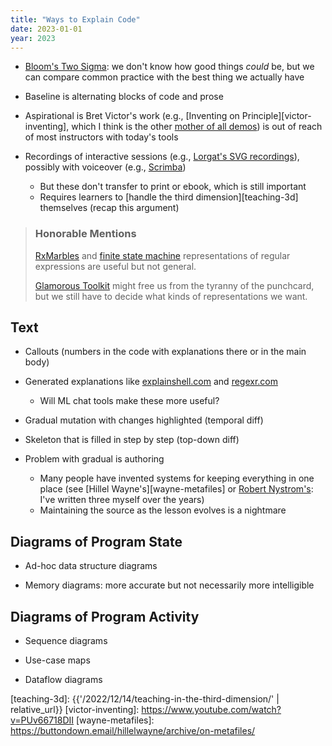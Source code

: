 ```yaml
---
title: "Ways to Explain Code"
date: 2023-01-01
year: 2023
---
```


- [Bloom's Two Sigma][bloom-two-sigma]: we don't know how good things *could* be, but we can compare common practice with the best thing we actually have

- Baseline is alternating blocks of code and prose

- Aspirational is Bret Victor's work (e.g., [Inventing on Principle][victor-inventing], which I think is the other [mother of all demos][mother-demos]) is out of reach of most instructors with today's tools

- Recordings of interactive sessions (e.g., [Lorgat's SVG recordings][svg-screencast]), possibly with voiceover (e.g., [Scrimba][scrimba])
  - But these don't transfer to print or ebook, which is still important
  - Requires learners to [handle the third dimension][teaching-3d] themselves (recap this argument)

> ### Honorable Mentions
>
> [RxMarbles](https://rxmarbles.com/) and [finite state machine][fsm] representations of regular expressions
> are useful but not general.
>
> [Glamorous Toolkit][glamorous] might free us from the tyranny of the punchcard,
> but we still have to decide what kinds of representations we want.

## Text

- Callouts (numbers in the code with explanations there or in the main body)

- Generated explanations like [explainshell.com](https://explainshell.com/) and [regexr.com](https://regexr.com/)
  - Will ML chat tools make these more useful?

- Gradual mutation with changes highlighted (temporal diff)

- Skeleton that is filled in step by step (top-down diff)

- Problem with gradual is authoring
  - Many people have invented systems for keeping everything in one place
    (see [Hillel Wayne's][wayne-metafiles] or [Robert Nystrom's][nystrom-crafting]:
    I've written three myself over the years)
  - Maintaining the source as the lesson evolves is a nightmare

## Diagrams of Program State

- Ad-hoc data structure diagrams

- Memory diagrams: more accurate but not necessarily more intelligible

## Diagrams of Program Activity

- Sequence diagrams

- Use-case maps

- Dataflow diagrams

[bloom-two-sigma]: https://en.wikipedia.org/wiki/Bloom%27s_2_sigma_problem
[fsm]: https://en.wikipedia.org/wiki/Finite-state_machine
[glamorous]: https://gtoolkit.com/
[mother-demos]: https://en.wikipedia.org/wiki/The_Mother_of_All_Demos
[nystrom-crafting]: http://journal.stuffwithstuff.com/2020/04/05/crafting-crafting-interpreters/
[scrimba]: https://scrimba.com/
[svg-screencast]: https://wasimlorgat.com/tils/how-to-share-terminal-demos-as-razor-sharp-animated-svg.html
[teaching-3d]: {{'/2022/12/14/teaching-in-the-third-dimension/' | relative_url}}
[victor-inventing]: https://www.youtube.com/watch?v=PUv66718DII
[wayne-metafiles]: https://buttondown.email/hillelwayne/archive/on-metafiles/
